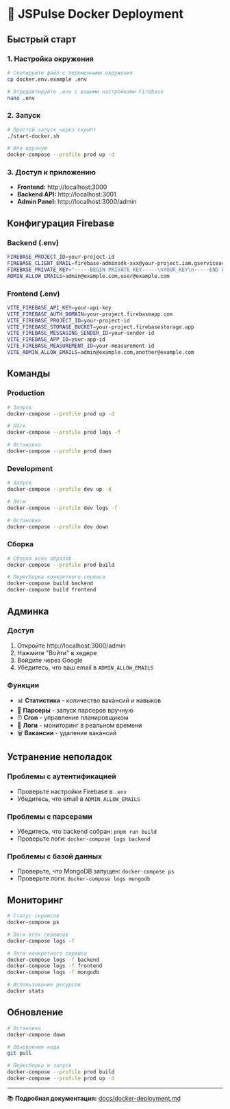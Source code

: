 # 🐳 JSPulse Docker Deployment

## Быстрый старт

### 1. Настройка окружения

```bash
# Скопируйте файл с переменными окружения
cp docker.env.example .env

# Отредактируйте .env с вашими настройками Firebase
nano .env
```

### 2. Запуск

```bash
# Простой запуск через скрипт
./start-docker.sh

# Или вручную
docker-compose --profile prod up -d
```

### 3. Доступ к приложению

- **Frontend:** http://localhost:3000
- **Backend API:** http://localhost:3001  
- **Admin Panel:** http://localhost:3000/admin

## Конфигурация Firebase

### Backend (.env)
```bash
FIREBASE_PROJECT_ID=your-project-id
FIREBASE_CLIENT_EMAIL=firebase-adminsdk-xxx@your-project.iam.gserviceaccount.com
FIREBASE_PRIVATE_KEY="-----BEGIN PRIVATE KEY-----\nYOUR_KEY\n-----END PRIVATE KEY-----\n"
ADMIN_ALLOW_EMAILS=admin@example.com,user@example.com
```

### Frontend (.env)
```bash
VITE_FIREBASE_API_KEY=your-api-key
VITE_FIREBASE_AUTH_DOMAIN=your-project.firebaseapp.com
VITE_FIREBASE_PROJECT_ID=your-project-id
VITE_FIREBASE_STORAGE_BUCKET=your-project.firebasestorage.app
VITE_FIREBASE_MESSAGING_SENDER_ID=your-sender-id
VITE_FIREBASE_APP_ID=your-app-id
VITE_FIREBASE_MEASUREMENT_ID=your-measurement-id
VITE_ADMIN_ALLOW_EMAILS=admin@example.com,another@example.com
```

## Команды

### Production
```bash
# Запуск
docker-compose --profile prod up -d

# Логи
docker-compose --profile prod logs -f

# Остановка
docker-compose --profile prod down
```

### Development
```bash
# Запуск
docker-compose --profile dev up -d

# Логи
docker-compose --profile dev logs -f

# Остановка
docker-compose --profile dev down
```

### Сборка
```bash
# Сборка всех образов
docker-compose --profile prod build

# Пересборка конкретного сервиса
docker-compose build backend
docker-compose build frontend
```

## Админка

### Доступ
1. Откройте http://localhost:3000/admin
2. Нажмите "Войти" в хедере
3. Войдите через Google
4. Убедитесь, что ваш email в `ADMIN_ALLOW_EMAILS`

### Функции
- 📊 **Статистика** - количество вакансий и навыков
- 🔄 **Парсеры** - запуск парсеров вручную
- ⏰ **Cron** - управление планировщиком
- 📝 **Логи** - мониторинг в реальном времени
- 🗑️ **Вакансии** - удаление вакансий

## Устранение неполадок

### Проблемы с аутентификацией
- Проверьте настройки Firebase в `.env`
- Убедитесь, что email в `ADMIN_ALLOW_EMAILS`

### Проблемы с парсерами
- Убедитесь, что backend собран: `pnpm run build`
- Проверьте логи: `docker-compose logs backend`

### Проблемы с базой данных
- Проверьте, что MongoDB запущен: `docker-compose ps`
- Проверьте логи: `docker-compose logs mongodb`

## Мониторинг

```bash
# Статус сервисов
docker-compose ps

# Логи всех сервисов
docker-compose logs -f

# Логи конкретного сервиса
docker-compose logs -f backend
docker-compose logs -f frontend
docker-compose logs -f mongodb

# Использование ресурсов
docker stats
```

## Обновление

```bash
# Остановка
docker-compose down

# Обновление кода
git pull

# Пересборка и запуск
docker-compose --profile prod build
docker-compose --profile prod up -d
```

---

📚 **Подробная документация:** [docs/docker-deployment.md](docs/docker-deployment.md)
